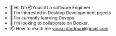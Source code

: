 - 👋 Hi, I’m @YousriD a software Engineer
- 👀 I’m interested in Desktop Developement prjects
- 🌱 I’m currently learning Devops
- 💞️ I’m looking to collaborate on Docker.
- 📫 How to reach me yousri.dardouri@gmail.com

<!---
YousriD/YousriD is a ✨ special ✨ repository because its `README.md` (this file) appears on your GitHub profile.
You can click the Preview link to take a look at your changes.
--->
